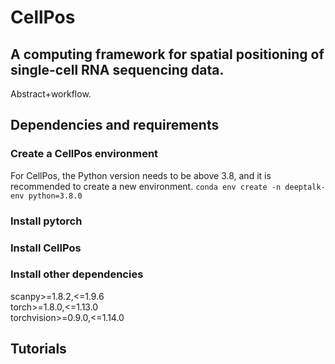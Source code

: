 # CellPos
## A computing framework for spatial positioning of single-cell RNA sequencing data.
Abstract+workflow.
## Dependencies and requirements 
### Create a CellPos environment
For CellPos, the Python version needs to be above 3.8, and it is recommended to create a new environment.
`conda env create -n deeptalk-env python=3.8.0`
### Install pytorch
### Install CellPos
### Install other dependencies
scanpy>=1.8.2,<=1.9.6  
torch>=1.8.0,<=1.13.0  
torchvision>=0.9.0,<=1.14.0  
## Tutorials

